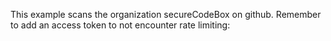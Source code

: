 <!--
SPDX-FileCopyrightText: 2021 iteratec GmbH

SPDX-License-Identifier: Apache-2.0
-->

This example scans the organization secureCodeBox on github. Remember to add an access token to not encounter rate limiting:

